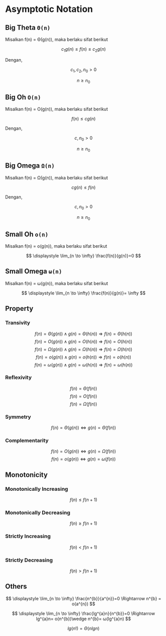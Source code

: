 # Asymptotic Notation

## Big Theta `Θ(n)`

Misalkan f(n) = Θ(g(n)), maka berlaku sifat berikut

$$
c_{1}g(n) \leq f(n) \leq c_{2}g(n)
$$

Dengan, 

$$
c_{1}, c_{2}, n_{0} > 0
$$

$$
n \geq n_{0}
$$

## Big Oh `O(n)`

Misalkan f(n) = O(g(n)), maka berlaku sifat berikut

$$
f(n) \leq cg(n)
$$

Dengan, 

$$
c, n_{0} > 0
$$

$$
n \geq n_{0}
$$

## Big Omega `Ω(n)`

Misalkan f(n) = Ω(g(n)), maka berlaku sifat berikut

$$
cg(n) \leq f(n)
$$

Dengan, 

$$
c, n_{0} > 0
$$

$$
n \geq n_{0}
$$

## Small Oh `o(n)`

Misalkan f(n) = o(g(n)), maka berlaku sifat berikut

$$
\displaystyle \lim_{n \to \infty} \frac{f(n)}{g(n)}=0
$$

## Small Omega `ω(n)`

Misalkan f(n) = ω(g(n)), maka berlaku sifat berikut

$$
\displaystyle \lim_{n \to \infty} \frac{f(n)}{g(n)}= \infty
$$

## Property

### Transivity

$$
f(n) = Θ(g(n)) \wedge  g(n) = Θ(h(n)) \Rightarrow f(n) = Θ(h(n))
$$
$$
f(n) = O(g(n)) \wedge  g(n) = O(h(n)) \Rightarrow f(n) = O(h(n))
$$
$$
f(n) = Ω(g(n)) \wedge  g(n) = Ω(h(n)) \Rightarrow f(n) = Ω(h(n))
$$
$$
f(n) = o(g(n)) \wedge  g(n) = o(h(n)) \Rightarrow f(n) = o(h(n))
$$
$$
f(n) = ω(g(n)) \wedge  g(n) = ω(h(n)) \Rightarrow f(n) = ω(h(n))
$$

### Reflexivity

$$
f(n) = Θ(f(n))
$$
$$
f(n) = O(f(n))
$$
$$
f(n) = Ω(f(n))
$$

### Symmetry

$$
f(n) = Θ(g(n)) \Leftrightarrow g(n) = Θ(f(n))
$$

### Complementarity

$$
f(n) = O(g(n)) \Leftrightarrow g(n) = Ω(f(n))
$$
$$
f(n) = o(g(n)) \Leftrightarrow g(n) = ω(f(n))
$$

## Monotonicity

### Monotonically Increasing

$$
f(n) \leq f(n+1)
$$

### Monotonically Decreasing

$$
f(n) \geq f(n+1)
$$

### Strictly Increasing

$$
f(n) < f(n+1)
$$

### Strictly Decreasing

$$
f(n) > f(n+1)
$$

## Others

$$
\displaystyle \lim_{n \to \infty} \frac{n^{b}}{a^{n}}=0 \Rightarrow n^{b} = o(a^{n})
$$

$$
\displaystyle \lim_{n \to \infty} \frac{lg^{a}n}{n^{b}}=0 \Rightarrow   lg^{a}n= o(n^{b})\wedge n^{b}=  ω(lg^{a}n)
$$

$$
lg(n!) = Θ(n lg n)
$$